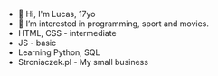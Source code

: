 - 👋 Hi, I'm Lucas, 17yo
- 👀 I’m interested in programming, sport and movies.
- HTML, CSS - intermediate
- JS - basic
- Learning Python, SQL
- Stroniaczek.pl - My small business

<!---
LucaSinclar/LucaSinclar is a ✨ special ✨ repository because its `README.md` (this file) appears on your GitHub profile.
You can click the Preview link to take a look at your changes.
--->
